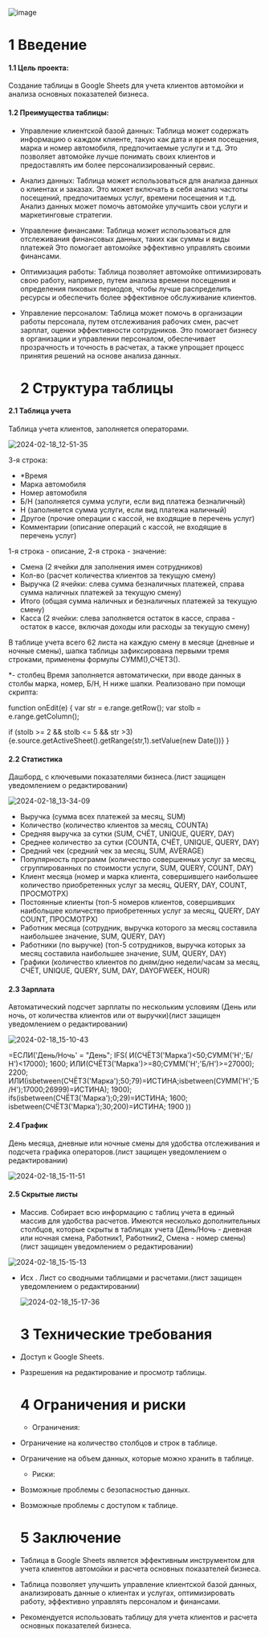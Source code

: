 ![image](https://github.com/koreugene95/DataAnalyst/assets/159468267/48bc9dfc-c2fb-4a72-8d20-4b87e2e7a47b)

   # 1 Введение

#### 1.1 Цель проекта: 
Создание таблицы в Google Sheets для учета клиентов автомойки и анализа основных показателей бизнеса.
#### 1.2 Преимущества таблицы: 
- Управление клиентской базой данных: Таблица может содержать информацию о каждом клиенте, такую как дата и время посещения, марка и номер автомобиля, предпочитаемые услуги и т.д. Это позволяет автомойке лучше понимать своих клиентов и предоставлять им более персонализированный сервис.
- Анализ данных: Таблица может использоваться для анализа данных о клиентах и заказах. Это может включать в себя анализ частоты посещений, предпочитаемых услуг, времени посещения и т.д. Анализ данных может помочь автомойке улучшить свои услуги и маркетинговые стратегии.
- Управление финансами: Таблица может использоваться для отслеживания финансовых данных, таких как суммы и виды платежей Это помогает автомойке эффективно управлять своими финансами.
-  Оптимизация работы: Таблица позволяет автомойке оптимизировать свою работу, например, путем анализа времени посещения и определения пиковых периодов, чтобы лучше распределить ресурсы и обеспечить более эффективное обслуживание клиентов.
-  Управление персоналом: Таблица может помочь в организации работы персонала, путем отслеживания рабочих смен, расчет зарплат, оценки эффективности сотрудников. Это помогает бизнесу в организации и управлении персоналом, обеспечивает прозрачность и точность в расчетах, а также упрощает процесс принятия решений на основе анализа данных.

   # 2 Структура таблицы

#### 2.1 Таблица учета

Таблица учета клиентов, заполняется операторами.

![2024-02-18_12-51-35](https://github.com/koreugene95/DataAnalyst/assets/159468267/6ad25a4f-c838-400f-8106-f7109cad7ae9)

 3-я строка:

*  *Время 
*   Марка автомобиля
*  Номер автомобиля
*  Б/Н (заполняется сумма услуги, если вид платежа безналичный)
*   Н (заполняется сумма услуги, если вид платежа наличный)
*   Другое (прочие операции с кассой, не входящие в перечень услуг)
*  Комментарии (описание операций с кассой, не входящие в перечень услуг)

  1-я строка - описание, 2-я строка - значение:

* Смена (2 ячейки для заполнения имен сотрудников)
*  Кол-во (расчет количества клиентов за текущую смену)
*  Выручка (2 ячейки: слева сумма безналичных платежей, справа сумма наличных платежей за текущую смену)
*  Итого (общая сумма наличных и безналичных платежей за текущую смену)
*  Касса (2 ячейки: слева заполняется остаток в кассе, справа - остаток в кассе, включая доходы или расходы за текущую смену)

В таблице учета всего 62 листа на каждую смену в месяце (дневные и ночные смены), шапка таблицы зафиксирована первыми тремя строками, применены формулы СУММ(),СЧЕТЗ().

*- столбец Время заполняется автоматически, при вводе данных в столбы марка, номер, Б/Н, Н ниже шапки. Реализовано при помощи скрипта:
  
function onEdit(e) {
var str = e.range.getRow();
var stolb = e.range.getColumn();
  
  if (stolb >= 2 && stolb <= 5 && str >3)
     {e.source.getActiveSheet().getRange(str,1).setValue(new Date())}
}

#### 2.2 Статистика

Дашборд, с ключевыми показателями бизнеса.(лист защищен уведомлением о редактировании)

![2024-02-18_13-34-09](https://github.com/koreugene95/DataAnalyst/assets/159468267/123baa70-5571-473b-94f8-cfab94a7f005)

- Выручка (сумма всех платежей за месяц, SUM)
- Количество (количество клиентов за месяц, COUNTA)
- Средняя выручка за сутки (SUM, СЧЁТ, UNIQUE, QUERY, DAY)
- Среднее количество за сутки (COUNTA, СЧЁТ, UNIQUE, QUERY, DAY)
- Средний чек (средний чек за месяц, SUM, AVERAGE)
- Популярность программ (количество совершенных услуг за месяц, сгруппированных по стоимости услуги, SUM, QUERY, COUNT, DAY)
- Клиент месяца (номер и марка клиента, совершившего наибольшее количество приобретенных услуг за месяц, QUERY, DAY, COUNT, ПРОСМОТРХ)
- Постоянные клиенты (топ-5 номеров клиентов, совершивших наибольшее количество приобретенных услуг за месяц, QUERY, DAY COUNT, ПРОСМОТРХ)
- Работник месяца (сотрудник, выручка которого за месяц составила наибольшее значение, SUM, QUERY, DAY)
- Работники (по выручке) (топ-5 сотрудников, выручка которых за месяц составила наибольшее значение, SUM, QUERY, DAY)
- Графики (количество клиентов по дням/дню недели/часам за месяц, СЧЁТ, UNIQUE, QUERY, SUM, DAY, DAYOFWEEK, HOUR)

#### 2.3 Зарплата

Автоматический подсчет зарплаты по нескольким условиям (День или ночь, от количества клиентов или от выручки)(лист защищен уведомлением о редактировании)

![2024-02-18_15-10-43](https://github.com/koreugene95/DataAnalyst/assets/159468267/b2e6e86b-c9ba-481e-b560-aaa3759fb24e)

 =ЕСЛИ('День/Ночь' = "День";                                                                                                                                                   IFS(  И(СЧЁТЗ('Марка')<50;СУММ('Н';'Б/Н')<17000); 1600;                                                                                           ИЛИ(СЧЁТЗ('Марка')>=80;СУММ('Н';'Б/Н')>=27000); 2200;                                                             ИЛИ(isbetween(СЧЁТЗ('Марка');50;79)=ИСТИНА;isbetween(СУММ('Н';'Б/Н');17000;26999)=ИСТИНА); 1900);                                                                      ifs(isbetween(СЧЁТЗ('Марка');0;29)=ИСТИНА; 1600; isbetween(СЧЁТЗ('Марка');30;200)=ИСТИНА; 1900 ))

#### 2.4 График 

День месяца, дневные или ночные смены для удобства отслеживания и подсчета графика операторов.(лист защищен уведомлением о редактировании)

![2024-02-18_15-11-51](https://github.com/koreugene95/DataAnalyst/assets/159468267/a21862c8-c0d2-412d-937c-980da3f63f61)

#### 2.5 Скрытые листы 
- Массив. Собирает всю информацию с таблиц учета в единый массив для удобства расчетов. Имеются несколько дополнительных столбцов, которые скрыты в таблицах учета (День/Ночь - дневная или ночная смена, Работник1, Работник2, Смена - номер смены)(лист защищен уведомлением о редактировании)

![2024-02-18_15-15-13](https://github.com/koreugene95/DataAnalyst/assets/159468267/15791216-e926-48d4-a506-3db6ce8bb6f5)

- Исх . Лист со сводными таблицами и расчетами.(лист защищен уведомлением о редактировании)

  ![2024-02-18_15-17-36](https://github.com/koreugene95/DataAnalyst/assets/159468267/e10c526e-8a3a-4568-9788-9a8d1312ccf9)


   # 3 Технические требования
- Доступ к Google Sheets.
- Разрешения на редактирование и просмотр таблицы.

   # 4 Ограничения и риски
   - Ограничения:
- Ограничение на количество столбцов и строк в таблице.
- Ограничение на объем данных, которые можно хранить в таблице.
   - Риски:
- Возможные проблемы с безопасностью данных.
- Возможные проблемы с доступом к таблице.

   # 5 Заключение
- Таблица в Google Sheets является эффективным инструментом для учета клиентов автомойки и расчета основных показателей бизнеса.
- Таблица позволяет улучшить управление клиентской базой данных, анализировать данные о клиентах и услугах, оптимизировать работу, эффективно управлять персоналом и финансами.
- Рекомендуется использовать таблицу для учета клиентов и расчета основных показателей бизнеса.

